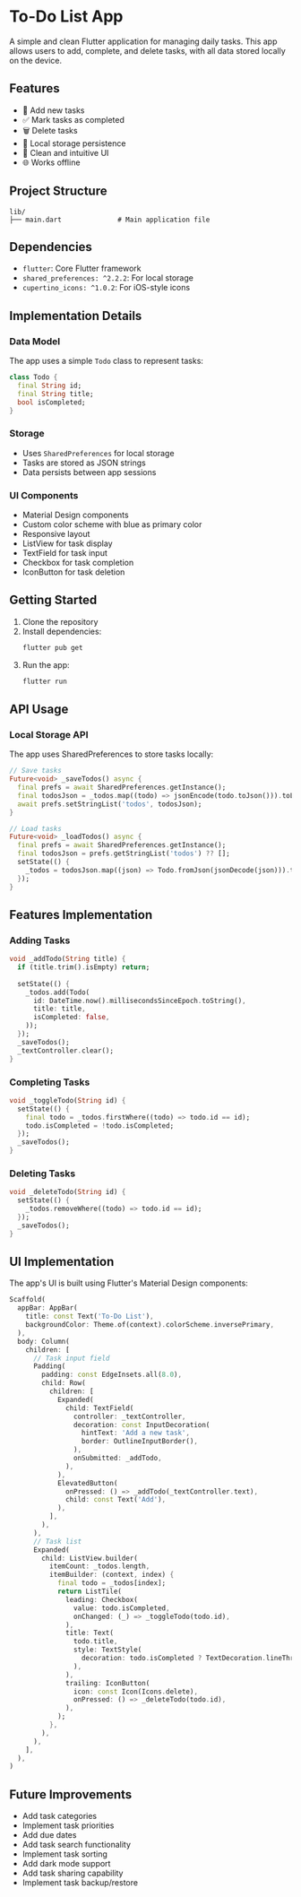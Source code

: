 # To-Do List App

A simple and clean Flutter application for managing daily tasks. This app allows users to add, complete, and delete tasks, with all data stored locally on the device.

## Features

- 📝 Add new tasks
- ✅ Mark tasks as completed
- 🗑️ Delete tasks
- 💾 Local storage persistence
- 📱 Clean and intuitive UI
- 🌐 Works offline

## Project Structure

```
lib/
├── main.dart              # Main application file
```

## Dependencies

- `flutter`: Core Flutter framework
- `shared_preferences: ^2.2.2`: For local storage
- `cupertino_icons: ^1.0.2`: For iOS-style icons

## Implementation Details

### Data Model
The app uses a simple `Todo` class to represent tasks:
```dart
class Todo {
  final String id;
  final String title;
  bool isCompleted;
}
```

### Storage
- Uses `SharedPreferences` for local storage
- Tasks are stored as JSON strings
- Data persists between app sessions

### UI Components
- Material Design components
- Custom color scheme with blue as primary color
- Responsive layout
- ListView for task display
- TextField for task input
- Checkbox for task completion
- IconButton for task deletion

## Getting Started

1. Clone the repository
2. Install dependencies:
   ```bash
   flutter pub get
   ```
3. Run the app:
   ```bash
   flutter run
   ```

## API Usage

### Local Storage API
The app uses SharedPreferences to store tasks locally:

```dart
// Save tasks
Future<void> _saveTodos() async {
  final prefs = await SharedPreferences.getInstance();
  final todosJson = _todos.map((todo) => jsonEncode(todo.toJson())).toList();
  await prefs.setStringList('todos', todosJson);
}

// Load tasks
Future<void> _loadTodos() async {
  final prefs = await SharedPreferences.getInstance();
  final todosJson = prefs.getStringList('todos') ?? [];
  setState(() {
    _todos = todosJson.map((json) => Todo.fromJson(jsonDecode(json))).toList();
  });
}
```

## Features Implementation

### Adding Tasks
```dart
void _addTodo(String title) {
  if (title.trim().isEmpty) return;
  
  setState(() {
    _todos.add(Todo(
      id: DateTime.now().millisecondsSinceEpoch.toString(),
      title: title,
      isCompleted: false,
    ));
  });
  _saveTodos();
  _textController.clear();
}
```

### Completing Tasks
```dart
void _toggleTodo(String id) {
  setState(() {
    final todo = _todos.firstWhere((todo) => todo.id == id);
    todo.isCompleted = !todo.isCompleted;
  });
  _saveTodos();
}
```

### Deleting Tasks
```dart
void _deleteTodo(String id) {
  setState(() {
    _todos.removeWhere((todo) => todo.id == id);
  });
  _saveTodos();
}
```

## UI Implementation

The app's UI is built using Flutter's Material Design components:

```dart
Scaffold(
  appBar: AppBar(
    title: const Text('To-Do List'),
    backgroundColor: Theme.of(context).colorScheme.inversePrimary,
  ),
  body: Column(
    children: [
      // Task input field
      Padding(
        padding: const EdgeInsets.all(8.0),
        child: Row(
          children: [
            Expanded(
              child: TextField(
                controller: _textController,
                decoration: const InputDecoration(
                  hintText: 'Add a new task',
                  border: OutlineInputBorder(),
                ),
                onSubmitted: _addTodo,
              ),
            ),
            ElevatedButton(
              onPressed: () => _addTodo(_textController.text),
              child: const Text('Add'),
            ),
          ],
        ),
      ),
      // Task list
      Expanded(
        child: ListView.builder(
          itemCount: _todos.length,
          itemBuilder: (context, index) {
            final todo = _todos[index];
            return ListTile(
              leading: Checkbox(
                value: todo.isCompleted,
                onChanged: (_) => _toggleTodo(todo.id),
              ),
              title: Text(
                todo.title,
                style: TextStyle(
                  decoration: todo.isCompleted ? TextDecoration.lineThrough : null,
                ),
              ),
              trailing: IconButton(
                icon: const Icon(Icons.delete),
                onPressed: () => _deleteTodo(todo.id),
              ),
            );
          },
        ),
      ),
    ],
  ),
)
```

## Future Improvements

- Add task categories
- Implement task priorities
- Add due dates
- Add task search functionality
- Implement task sorting
- Add dark mode support
- Add task sharing capability
- Implement task backup/restore

